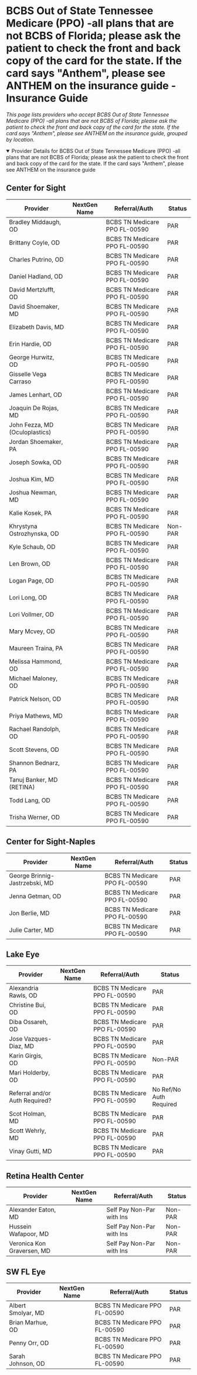 # BCBS Out of State Tennessee Medicare (PPO) -all plans that are not BCBS of Florida; please ask the patient to check the front and back copy of the card for the state. If the card says "Anthem", please see ANTHEM on the insurance guide - Insurance Guide

*This page lists providers who accept BCBS Out of State Tennessee Medicare (PPO) -all plans that are not BCBS of Florida; please ask the patient to check the front and back copy of the card for the state. If the card says "Anthem", please see ANTHEM on the insurance guide, grouped by location.*

<details open><summary>Provider Details for BCBS Out of State Tennessee Medicare (PPO) -all plans that are not BCBS of Florida; please ask the patient to check the front and back copy of the card for the state. If the card says "Anthem", please see ANTHEM on the insurance guide</summary>

## Center for Sight

| Provider | NextGen Name | Referral/Auth | Status |
|----------|-------------|--------------|--------|
| Bradley Middaugh, OD |  | BCBS TN Medicare PPO FL-00590 | PAR |
| Brittany Coyle, OD |  | BCBS TN Medicare PPO FL-00590 | PAR |
| Charles Putrino, OD |  | BCBS TN Medicare PPO FL-00590 | PAR |
| Daniel Hadland, OD |  | BCBS TN Medicare PPO FL-00590 | PAR |
| David Mertzlufft, OD |  | BCBS TN Medicare PPO FL-00590 | PAR |
| David Shoemaker, MD |  | BCBS TN Medicare PPO FL-00590 | PAR |
| Elizabeth Davis, MD |  | BCBS TN Medicare PPO FL-00590 | PAR |
| Erin Hardie, OD |  | BCBS TN Medicare PPO FL-00590 | PAR |
| George Hurwitz, OD |  | BCBS TN Medicare PPO FL-00590 | PAR |
| Gisselle Vega Carraso |  | BCBS TN Medicare PPO FL-00590 | PAR |
| James Lenhart, OD |  | BCBS TN Medicare PPO FL-00590 | PAR |
| Joaquin De Rojas, MD |  | BCBS TN Medicare PPO FL-00590 | PAR |
| John Fezza, MD (Oculoplastics) |  | BCBS TN Medicare PPO FL-00590 | PAR |
| Jordan Shoemaker, PA |  | BCBS TN Medicare PPO FL-00590 | PAR |
| Joseph Sowka, OD |  | BCBS TN Medicare PPO FL-00590 | PAR |
| Joshua Kim, MD |  | BCBS TN Medicare PPO FL-00590 | PAR |
| Joshua Newman, MD |  | BCBS TN Medicare PPO FL-00590 | PAR |
| Kalie Kosek, PA |  | BCBS TN Medicare PPO FL-00590 | PAR |
| Khrystyna Ostrozhynska, OD |  | BCBS TN Medicare PPO FL-00590 | Non-PAR |
| Kyle Schaub, OD |  | BCBS TN Medicare PPO FL-00590 | PAR |
| Len Brown, OD |  | BCBS TN Medicare PPO FL-00590 | PAR |
| Logan Page, OD |  | BCBS TN Medicare PPO FL-00590 | PAR |
| Lori Long, OD |  | BCBS TN Medicare PPO FL-00590 | PAR |
| Lori Vollmer, OD |  | BCBS TN Medicare PPO FL-00590 | PAR |
| Mary Mcvey, OD |  | BCBS TN Medicare PPO FL-00590 | PAR |
| Maureen Traina, PA |  | BCBS TN Medicare PPO FL-00590 | PAR |
| Melissa Hammond, OD |  | BCBS TN Medicare PPO FL-00590 | PAR |
| Michael Maloney, OD |  | BCBS TN Medicare PPO FL-00590 | PAR |
| Patrick Nelson, OD |  | BCBS TN Medicare PPO FL-00590 | PAR |
| Priya Mathews, MD |  | BCBS TN Medicare PPO FL-00590 | PAR |
| Rachael Randolph, OD |  | BCBS TN Medicare PPO FL-00590 | PAR |
| Scott Stevens, OD |  | BCBS TN Medicare PPO FL-00590 | PAR |
| Shannon Bednarz, PA |  | BCBS TN Medicare PPO FL-00590 | PAR |
| Tanuj Banker, MD (RETINA) |  | BCBS TN Medicare PPO FL-00590 | PAR |
| Todd Lang, OD |  | BCBS TN Medicare PPO FL-00590 | PAR |
| Trisha Werner, OD |  | BCBS TN Medicare PPO FL-00590 | PAR |

## Center for Sight-Naples

| Provider | NextGen Name | Referral/Auth | Status |
|----------|-------------|--------------|--------|
| George Brinnig-Jastrzebski, MD |  | BCBS TN Medicare PPO FL-00590 | PAR |
| Jenna Getman, OD |  | BCBS TN Medicare PPO FL-00590 | PAR |
| Jon Berlie, MD |  | BCBS TN Medicare PPO FL-00590 | PAR |
| Julie Carter, MD |  | BCBS TN Medicare PPO FL-00590 | PAR |

## Lake Eye 

| Provider | NextGen Name | Referral/Auth | Status |
|----------|-------------|--------------|--------|
| Alexandria Rawls, OD |  | BCBS TN Medicare PPO FL-00590 | PAR |
| Christine Bui, OD |  | BCBS TN Medicare PPO FL-00590 | PAR |
| Diba Ossareh, OD |  | BCBS TN Medicare PPO FL-00590 | PAR |
| Jose Vazques-Diaz, MD |  | BCBS TN Medicare PPO FL-00590 | PAR |
| Karin Girgis, OD |  | BCBS TN Medicare PPO FL-00590 | Non-PAR |
| Mari Holderby, OD |  | BCBS TN Medicare PPO FL-00590 | PAR |
| Referral and/or Auth Required? |  | BCBS TN Medicare PPO FL-00590 | No Ref/No Auth Required |
| Scot Holman, MD |  | BCBS TN Medicare PPO FL-00590 | PAR |
| Scott Wehrly, MD |  | BCBS TN Medicare PPO FL-00590 | PAR |
| Vinay Gutti, MD |  | BCBS TN Medicare PPO FL-00590 | PAR |

## Retina Health Center

| Provider | NextGen Name | Referral/Auth | Status |
|----------|-------------|--------------|--------|
| Alexander Eaton, MD |  | Self Pay Non-Par with Ins | Non-PAR |
| Hussein Wafapoor, MD |  | Self Pay Non-Par with Ins | Non-PAR |
| Veronica Kon Graversen, MD |  | Self Pay Non-Par with Ins | Non-PAR |

## SW FL Eye

| Provider | NextGen Name | Referral/Auth | Status |
|----------|-------------|--------------|--------|
| Albert Smolyar, MD |  | BCBS TN Medicare PPO FL-00590 | PAR |
| Brian Marhue, OD |  | BCBS TN Medicare PPO FL-00590 | PAR |
| Penny Orr, OD |  | BCBS TN Medicare PPO FL-00590 | PAR |
| Sarah Johnson, OD |  | BCBS TN Medicare PPO FL-00590 | PAR |

</details>

